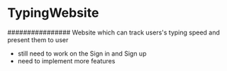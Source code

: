 # TypingWebsite
################ Website which can track users's typing speed and present them to user

- still need to work on the Sign in and Sign up
- need to implement more features
